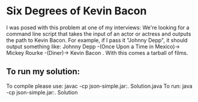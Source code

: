 Six Degrees of Kevin Bacon
==========================

I was posed with this problem at one of my interviews: 
We're looking for a command line script that takes the input of an actor or actress and outputs the path to Kevin Bacon. For example, if I pass it "Johnny Depp", it should output something like: Johnny Depp -(Once Upon a Time in Mexico)-> Mickey Rourke -(Diner)-> Kevin Bacon . With this comes a tarball of films.


To run my solution:
-------------------
To compile please use: javac -cp json-simple.jar:. Solution.java
To run: java -cp json-simple.jar:. Solution
